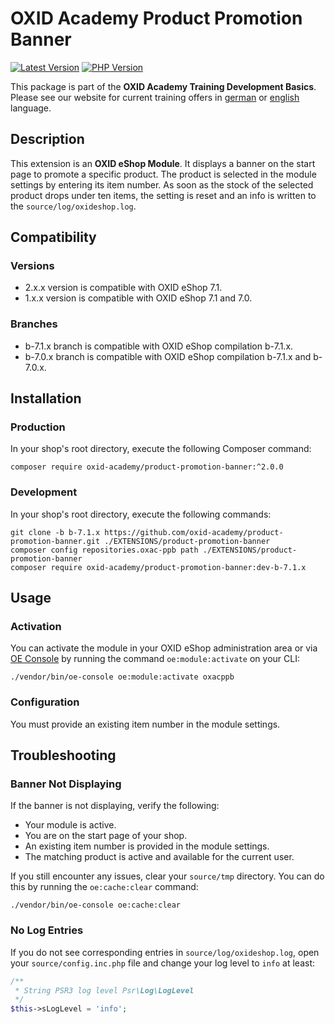 # OXID Academy Product Promotion Banner

[![Latest Version](https://img.shields.io/packagist/v/oxid-academy/product-promotion-banner?logo=composer&label=latest&color=orange)](https://packagist.org/packages/oxid-academy/product-promotion-banner)
[![PHP Version](https://img.shields.io/packagist/php-v/oxid-academy/product-promotion-banner)](https://github.com/oxid-academy/product-promotion-banner)

This package is part of the **OXID Academy Training Development Basics**. Please see our website for current training offers in [german](https://www.oxid-esales.com/ressourcen/academy/schulungen/) or [english](https://www.oxid-esales.com/en/resources/academy/training-courses/) language.

## Description

This extension is an **OXID eShop Module**. It displays a banner on the start page to promote a specific product. The product is selected in the module settings by entering its item number. As soon as the stock of the selected product drops under ten items, the setting is reset and an info is written to the `source/log/oxideshop.log`.

## Compatibility

### Versions

- 2.x.x version is compatible with OXID eShop 7.1.
- 1.x.x version is compatible with OXID eShop 7.1 and 7.0.

### Branches

- b-7.1.x branch is compatible with OXID eShop compilation b-7.1.x.
- b-7.0.x branch is compatible with OXID eShop compilation b-7.1.x and b-7.0.x.

## Installation

### Production

In your shop's root directory, execute the following Composer command:
```console
composer require oxid-academy/product-promotion-banner:^2.0.0
```
### Development

In your shop's root directory, execute the following commands:
```console
git clone -b b-7.1.x https://github.com/oxid-academy/product-promotion-banner.git ./EXTENSIONS/product-promotion-banner
composer config repositories.oxac-ppb path ./EXTENSIONS/product-promotion-banner
composer require oxid-academy/product-promotion-banner:dev-b-7.1.x
```

## Usage

### Activation

You can activate the module in your OXID eShop administration area or via [OE Console](https://docs.oxid-esales.com/developer/en/latest/development/tell_me_about/console.html) by running the command `oe:module:activate` on your CLI:
```console
./vendor/bin/oe-console oe:module:activate oxacppb
```

### Configuration

You must provide an existing item number in the module settings.

## Troubleshooting

### Banner Not Displaying

If the banner is not displaying, verify the following:
- Your module is active.
- You are on the start page of your shop.
- An existing item number is provided in the module settings.
- The matching product is active and available for the current user.

If you still encounter any issues, clear your `source/tmp` directory. You can do this by running the `oe:cache:clear` command:

```console
./vendor/bin/oe-console oe:cache:clear
```

### No Log Entries

If you do not see corresponding entries in `source/log/oxideshop.log`, open your `source/config.inc.php` file and change your log level to `info` at least:
```php
/**
 * String PSR3 log level Psr\Log\LogLevel
 */
$this->sLogLevel = 'info';
```
